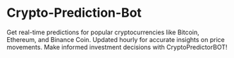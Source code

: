 # Crypto-Prediction-Bot
Get real-time predictions for popular cryptocurrencies like Bitcoin, Ethereum, and Binance Coin. Updated hourly for accurate insights on price movements. Make informed investment decisions with CryptoPredictorBOT!
